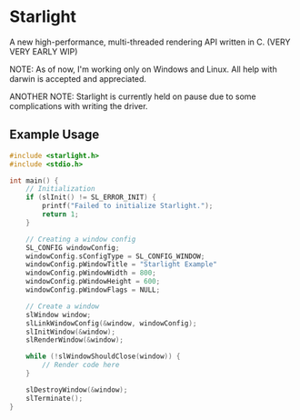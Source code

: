 # Starlight
A new high-performance, multi-threaded rendering API written in C. (VERY VERY EARLY WIP)

NOTE: As of now, I'm working only on Windows and Linux. All help with darwin is accepted and appreciated.

ANOTHER NOTE: Starlight is currently held on pause due to some complications with writing the driver.

## Example Usage
```c
#include <starlight.h>
#include <stdio.h>

int main() {
    // Initialization
    if (slInit() != SL_ERROR_INIT) {
        printf("Failed to initialize Starlight.");
        return 1;
    }

    // Creating a window config
    SL_CONFIG windowConfig;
    windowConfig.sConfigType = SL_CONFIG_WINDOW;
    windowConfig.pWindowTitle = "Starlight Example"
    windowConfig.pWindowWidth = 800;
    windowConfig.pWindowHeight = 600;
    windowConfig.pWindowFlags = NULL;

    // Create a window
    slWindow window;
    slLinkWindowConfig(&window, windowConfig);
    slInitWindow(&window);
    slRenderWindow(&window);

    while (!slWindowShouldClose(window)) {
        // Render code here
    }

    slDestroyWindow(&window);
    slTerminate();
}
```
